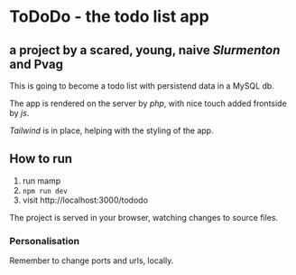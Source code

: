 # ToDoDo - the todo list app

## a project by a scared, young, naive _Slurmenton_ and **Pvag**

This is going to become a todo list with persistend data in a MySQL db.

The app is rendered on the server by _php_, with nice touch added frontside
by _js_.

_Tailwind_ is in place, helping with the styling of the app.

## How to run

1. run mamp
2. `npm run dev`
3. visit http://localhost:3000/tododo

The project is served in your browser, watching changes to source files.

### Personalisation

Remember to change ports and urls, locally.